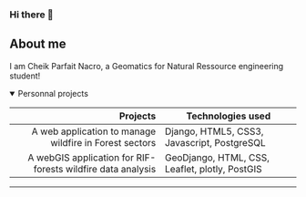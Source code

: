 ### Hi there 👋

## About me
I am Cheik Parfait Nacro, a Geomatics for Natural Ressource engineering student!
<details open>
<summary>Personnal projects</summary>

| Projects | Technologies used |
|-------:|-------|
|A web application to manage wildfire in Forest sectors|Django, HTML5, CSS3, Javascript, PostgreSQL|
|A webGIS application for RIF-forests wildfire data analysis|GeoDjango, HTML, CSS, Leaflet, plotly, PostGIS|

</details>

---

<!-- TO DO: add more details about me later -->
